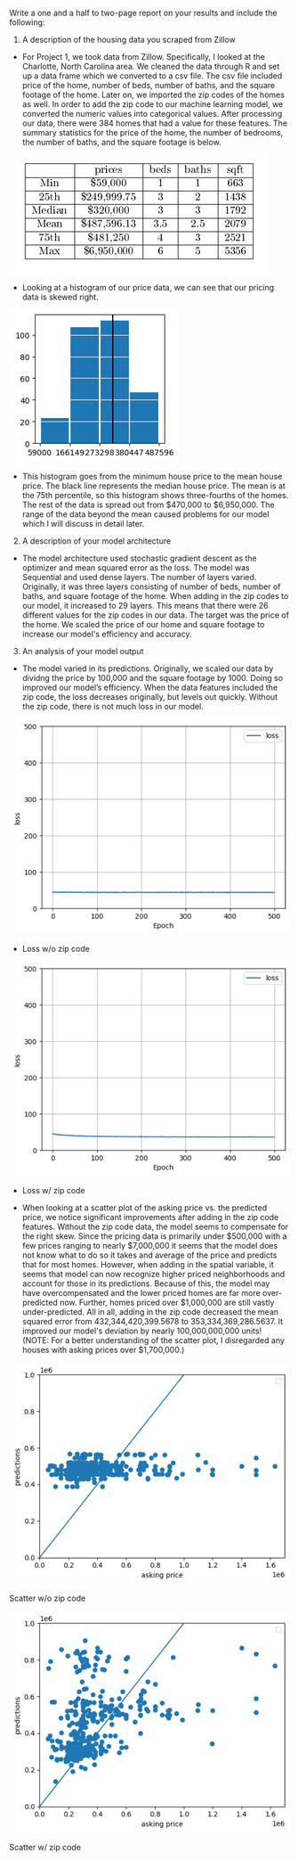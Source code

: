 Write a one and a half to two-page report on your results and include the following:
1. A description of the housing data you scraped from Zillow
- For Project 1, we took data from Zillow. Specifically, I looked at the Charlotte, North Carolina area. We cleaned the data through R and set up a data frame which we converted to a csv file.  The csv file included price of the home, number of beds, number of baths, and the square footage of the home. Later on, we imported the zip codes of the homes as well. In order to add the zip code to our machine learning model, we converted the numeric values into categorical values. After processing our data, there were 384 homes that had a value for these features. The summary statistics for the price of the home, the number of bedrooms, the number of baths, and the square footage is below. 

![](summary_table.PNG)

- Looking at a histogram of our price data, we can see that our pricing data is skewed right.

![](homes_prices_hist.png)

- This histogram goes from the minimum house price to the mean house price. The black line represents the median house price. The mean is at the 75th percentile, so this histogram shows three-fourths of the homes. The rest of the data is spread out from $470,000 to $6,950,000. The range of the data beyond the mean caused problems for our model which I will discuss in detail later.

2. A description of your model architecture
- The model architecture used stochastic gradient descent as the optimizer and mean squared error as the loss. The model was Sequential and used dense layers. The number of layers varied. Originally, it was three layers consisting of number of beds, number of baths, and square footage of the home. When adding in the zip codes to our model, it increased to 29 layers. This means that there were 26 different values for the zip codes in our data. The target was the price of the home. We scaled the price of our home and square footage to increase our model's efficiency and accuracy. 

3. An analysis of your model output
- The model varied in its predictions. Originally, we scaled our data by dividng the price by 100,000 and the square footage by 1000. Doing so improved our model’s efficiency. When the data features included the zip code, the loss decreases originally, but levels out quickly. Without the zip code, there is not much loss in our model. 

![Loss w/o Zip](loss_orig.png) 

- Loss w/o zip code

![Loss w/ Zip](loss_zip.png)

- Loss w/ zip code

- When looking at a scatter plot of the asking price vs. the predicted price, we notice significant improvements after adding in the zip code features. Without the zip code data, the model seems to compensate for the right skew. Since the pricing data is primarily under $500,000 with a few prices ranging to nearly $7,000,000 it seems that the model does not know what to do so it takes and average of the price and predicts that for most homes. However, when adding in the spatial variable, it seems that model can now recognize higher priced neighborhoods and account for those in its predictions. Because of this, the model may have overcompensated and the lower priced homes are far more over-predicted now. Further, homes priced over $1,000,000 are still vastly under-predicted. All in all, adding in the zip code decreased the mean squared error from  432,344,420,399.5678 to 353,334,369,286.5637. It improved our model's deviation by nearly 100,000,000,000 units! (NOTE: For a better understanding of the scatter plot, I disregarded any houses with asking prices over $1,700,000.)

![Scatter w/o zip](scatter_orig.png)

Scatter w/o zip code

![Scatter w/ zip](scatter_zip.png)

Scatter w/ zip code

